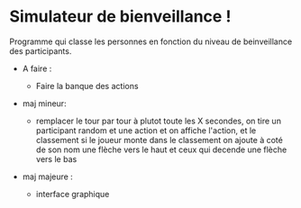 # Simulateur de bienveillance !


Programme qui classe les personnes en fonction du niveau de beinveillance des participants.  


- A faire : 
	- Faire la banque des actions

- maj mineur: 
	- remplacer le tour par tour à plutot toute les X secondes, on tire un participant random et une action et on affiche l'action, et le classement si le joueur monte dans le classement on ajoute à coté de son nom une flèche vers le haut et ceux qui decende une flèche vers le bas

- maj majeure :
	- interface graphique 
